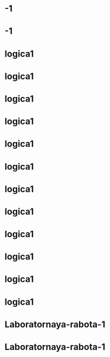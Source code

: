 # -1
# -1
# logica1
# logica1
# logica1
# logica1
# logica1
# logica1
# logica1
# logica1
# logica1
# logica1
# logica1
# logica1
# Laboratornaya-rabota-1
# Laboratornaya-rabota-1
